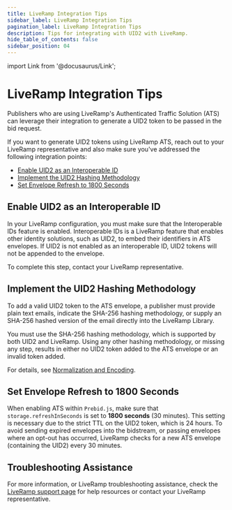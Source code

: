 ```yaml
---
title: LiveRamp Integration Tips
sidebar_label: LiveRamp Integration Tips
pagination_label: LiveRamp Integration Tips
description: Tips for integrating with UID2 with LiveRamp. 
hide_table_of_contents: false
sidebar_position: 04
---
```


import Link from '@docusaurus/Link';

# LiveRamp Integration Tips

Publishers who are using LiveRamp's Authenticated Traffic Solution (ATS) can leverage their integration to generate a UID2 token to be passed in the bid request.

If you want to generate UID2 tokens using LiveRamp ATS, reach out to your LiveRamp representative and also make sure you've addressed the following integration points: 

- [Enable UID2 as an Interoperable ID](#enable-uid2-as-an-interoperable-id)
- [Implement the UID2 Hashing Methodology](#implement-the-uid2-hashing-methodology)
- [Set Envelope Refresh to 1800 Seconds](#set-envelope-refresh-to-1800-seconds)

## Enable UID2 as an Interoperable ID

In your LiveRamp configuration, you must make sure that the Interoperable IDs feature is enabled. Interoperable IDs is a LiveRamp feature that enables other identity solutions, such as UID2, to embed their identifiers in ATS envelopes. If UID2 is not enabled as an interoperable ID, UID2 tokens will not be appended to the envelope.

To complete this step, contact your LiveRamp representative.

## Implement the UID2 Hashing Methodology

To add a valid UID2 token to the ATS envelope, a publisher must provide plain text emails, indicate the <Link href="../ref-info/glossary-uid#gl-sha-256">SHA-256</Link> hashing methodology, or supply an SHA-256 hashed version of the email directly into the LiveRamp Library.

You must use the SHA-256 hashing methodology, which is supported by both UID2 and LiveRamp. Using any other hashing methodology, or missing any step, results in either no UID2 token added to the ATS envelope or an invalid token added.

For details, see [Normalization and Encoding](../getting-started/gs-normalization-encoding.md).

## Set Envelope Refresh to 1800 Seconds

When enabling ATS within `Prebid.js`, make sure that `storage.refreshInSeconds` is set to **1800 seconds** (30 minutes). This setting is necessary due to the strict TTL on the UID2 token, which is 24 hours. To avoid sending expired envelopes into the bidstream, or passing envelopes where an opt-out has occurred, LiveRamp checks for a new ATS envelope (containing the UID2) every 30 minutes.

## Troubleshooting Assistance

For more information, or LiveRamp troubleshooting assistance, check the [LiveRamp support page](https://docs.liveramp.com/connect/en/support.html) for help resources or contact your LiveRamp representative.
